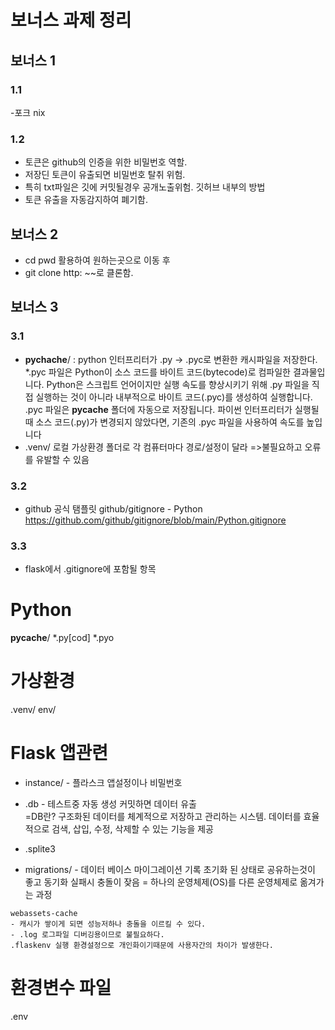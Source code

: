 # 보너스 과제 정리
## 보너스 1
### 1.1 
-포크 nix
### 1.2
- 토큰은 github의 인증을 위한 비밀번호 역할.
- 저장딘 토큰이 유출되면 비밀번호 탈취 위험.
- 특히 txt파일은 깃에 커밋될경우 공개노출위험.
깃허브 내부의 방법
- 토큰 유출을 자동감지하여 폐기함.

## 보너스 2
- cd pwd 활용하여 원하는곳으로 이동 후
- git clone http: ~~로 클론함.
## 보너스 3
### 3.1
- __pychache__/   : python 인터프리터가 .py -> .pyc로 변환한 캐시파일을 저장한다.
*.pyc 파일은 Python이 소스 코드를 바이트 코드(bytecode)로 컴파일한 결과물입니다.
Python은 스크립트 언어이지만 실행 속도를 향상시키기 위해 .py 파일을 직접 실행하는 것이 아니라 내부적으로 바이트 코드(.pyc)를 생성하여 실행합니다.
.pyc 파일은 __pycache__ 폴더에 자동으로 저장됩니다.
파이썬 인터프리터가 실행될 때 소스 코드(.py)가 변경되지 않았다면, 기존의 .pyc 파일을 사용하여 속도를 높입니다
- .venv/ 로컬 가상환경 폴더로 각 컴퓨터마다 경로/설정이 달라 =>불필요하고 오류를 유발할 수 있음
### 3.2
- github 공식 탬플릿
github/gitignore - Python
https://github.com/github/gitignore/blob/main/Python.gitignore
### 3.3
- flask에서 .gitignore에 포함될 항목
# Python
__pycache__/
*.py[cod]
*.pyo

# 가상환경
.venv/
env/

# Flask 앱관련
- instance/  - 플라스크 앱설정이나 비밀번호

 - .db   - 테스트중 자동 생성 커밋하면 데이터 유출  
=DB란? 구조화된 데이터를 체계적으로 저장하고 관리하는 시스템. 데이터를 효율적으로 검색, 삽입, 수정, 삭제할 수 있는 기능을 제공
- .splite3
- migrations/   - 데이터 베이스 마이그레이션 기록 초기화 된 상태로 공유하는것이 좋고 동기화 실패시 충돌이 잦음
 = 하나의 운영체제(OS)를 다른 운영체제로 옮겨가는 과정
```
webassets-cache 
- 캐시가 쌓이게 되면 성능저하나 충돌을 이르킬 수 있다.
- .log 로그파일 디버깅용이므로 불필요하다.
.flaskenv 실행 환경설정으로 개인화이기때문에 사용자간의 차이가 발생한다.
```
# 환경변수 파일
.env